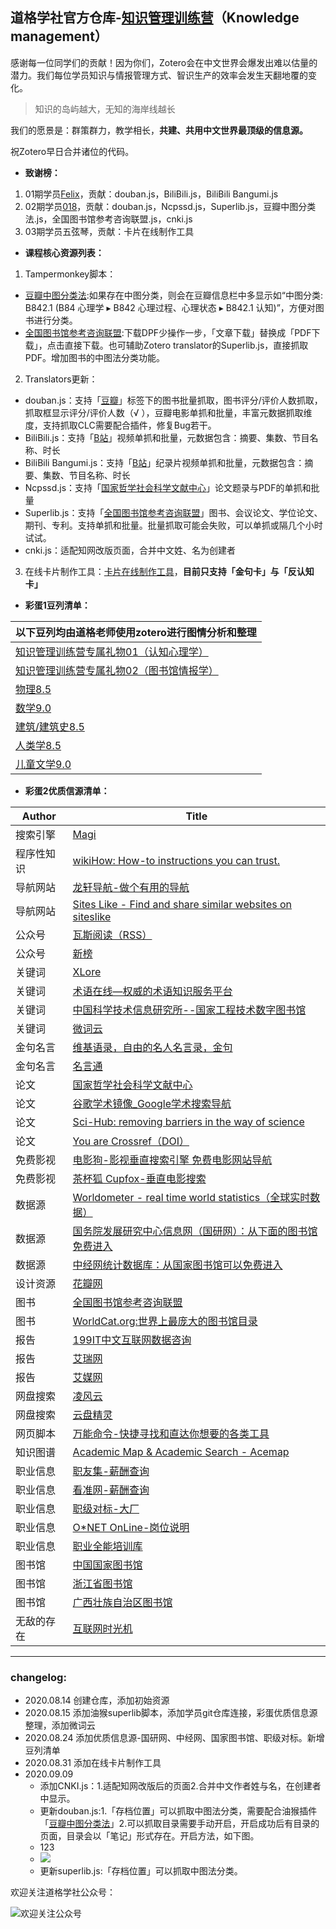 ## 道格学社官方仓库-[知识管理训练营](https://mp.weixin.qq.com/s/2VzC1RMzwLij4NMaJm3EoQ)（Knowledge management）

感谢每一位同学们的贡献！因为你们，Zotero会在中文世界会爆发出难以估量的潜力。我们每位学员知识与情报管理方式、智识生产的效率会发生天翻地覆的变化。

> 知识的岛屿越大，无知的海岸线越长

我们的愿景是：群策群力，教学相长，**共建、共用中文世界最顶级的信息源。**

祝Zotero早日合并诸位的代码。

- **致谢榜：**

1. 01期学员[Felix](https://github.com/xuwd/translators)，贡献：douban.js，BiliBili.js，BiliBili Bangumi.js
2. 02期学员[018](https://github.com/018/translators)，贡献：douban.js，Ncpssd.js，Superlib.js，豆瓣中图分类法.js，全国图书馆参考咨询联盟.js，cnki.js
3. 03期学员五弦琴，贡献：卡片在线制作工具

- **课程核心资源列表：**	

1. Tampermonkey脚本：
  
  - [豆瓣中图分类法](https://greasyfork.org/zh-CN/scripts/408682):如果存在中图分类，则会在豆瓣信息栏中多显示如“中图分类: B842.1 (B84 心理学 ▸ B842 心理过程、心理状态 ▸ B842.1 认知)”，方便对图书进行分类。
  - [全国图书馆参考咨询联盟](https://greasyfork.org/zh-CN/scripts/408790-):下载DPF少操作一步，「文章下载」替换成「PDF下载」，点击直接下载。也可辅助Zotero translator的Superlib.js，直接抓取PDF。增加图书的中图法分类功能。
  
2. Translators更新：
  - douban.js：支持「[豆瓣](https://www.douban.com/)」标签下的图书批量抓取，图书评分/评价人数抓取，抓取框显示评分/评价人数（√ ），豆瓣电影单抓和批量，丰富元数据抓取维度，支持抓取CLC需要配合插件，修复Bug若干。
  - BiliBili.js：支持「[B站](https://www.bilibili.com/)」视频单抓和批量，元数据包含：摘要、集数、节目名称、时长
  - BiliBili Bangumi.js：支持「[B站](https://www.bilibili.com/)」纪录片视频单抓和批量，元数据包含：摘要、集数、节目名称、时长
  - Ncpssd.js：支持「[国家哲学社会科学文献中心](http://www.ncpssd.org/)」论文题录与PDF的单抓和批量
  - Superlib.js：支持「[全国图书馆参考咨询联盟](http://www.ucdrs.superlib.net/)」图书、会议论文、学位论文、期刊、专利。支持单抓和批量。批量抓取可能会失败，可以单抓或隔几个小时试试。
  - cnki.js：适配知网改版页面，合并中文姓、名为创建者
  
3. 在线卡片制作工具：[卡片在线制作工具](http://earth.ticktechtalk.cn/ind#/)，**目前只支持「金句卡」与「反认知卡」**
- **彩蛋1豆列清单：**

| 以下豆列均由道格老师使用zotero进行图情分析和整理             |
| ------------------------------------------------------------ |
| [知识管理训练营专属礼物01（认知心理学）](https://www.douban.com/doulist/130393452/) |
| [知识管理训练营专属礼物02（图书馆情报学）](https://www.douban.com/doulist/130592882/) |
| [物理8.5](https://www.douban.com/doulist/129875523/    )     |
| [数学9.0](https://www.douban.com/doulist/129808399/    )     |
| [建筑/建筑史8.5]( https://www.douban.com/doulist/129807622/   ) |
| [人类学8.5](https://www.douban.com/doulist/130013462/ )      |
| [儿童文学9.0]( https://www.douban.com/doulist/130087268/  )  |

- **彩蛋2优质信源清单：**

| Author     | Title                                                        |
| ---------- | ------------------------------------------------------------ |
| 搜索引擎   | [Magi](https://magi.com/)                                    |
| 程序性知识 | [wikiHow: How-to instructions you can trust.](https://www.wikihow.com/Main-Page) |
| 导航网站   | [龙轩导航-做个有用的导航](http://ilxdh.com/)                 |
| 导航网站   | [Sites Like - Find and share similar websites on siteslike](https://www.siteslike.com/) |
| 公众号     | [瓦斯阅读（RSS）](https://qnmlgb.tech/)                      |
| 公众号     | [新榜](https://www.newrank.cn/)                              |
| 关键词     | [XLore](https://xlore.org/)                                  |
| 关键词     | [术语在线—权威的术语知识服务平台](http://termonline.cn/index.htm) |
| 关键词     | [中国科学技术信息研究所--国家工程技术数字图书馆](https://netl.istic.ac.cn/site/home) |
| 关键词     | [微词云](https://www.weiciyun.com/)                          |
| 金句名言   | [维基语录，自由的名人名言录，金句](https://zh.m.wikiquote.org/) |
| 金句名言   | [名言通](https://www.mingyantong.com/)                       |
| 论文       | [国家哲学社会科学文献中心](http://www.ncpssd.org/)           |
| 论文       | [谷歌学术镜像_Google学术搜索导航](https://ac.scmor.com/)     |
| 论文       | [Sci-Hub: removing barriers in the way of science](https://sci-hub.se/) |
| 论文       | [You are Crossref（DOI）](https://www.crossref.org/)         |
| 免费影视   | [电影狗-影视垂直搜索引擎 免费电影网站导航](http://www.dianyinggou.com/) |
| 免费影视   | [茶杯狐 Cupfox-垂直电影搜索](https://www.cupfox.com/)        |
| 数据源     | [Worldometer - real time world statistics（全球实时数据）](https://www.worldometers.info/) |
| 数据源     | [国务院发展研究中心信息网（国研网）：从下面的图书馆免费进入](http://www.drcnet.com.cn/www/int/) |
| 数据源     | [中经网统计数据库：从国家图书馆可以免费进入](https://db.cei.cn/) |
| 设计资源   | [花瓣网](https://huaban.com/)                                |
| 图书       | [全国图书馆参考咨询联盟](http://www.ucdrs.superlib.net/)     |
| 图书       | [WorldCat.org:世界上最庞大的图书馆目录](https://www.worldcat.org/) |
| 报告       | [199IT中文互联网数据咨询](http://www.199it.com/)             |
| 报告       | [艾瑞网](https://www.iresearch.cn/)                          |
| 报告       | [艾媒网](https://www.iimedia.cn/)                            |
| 网盘搜索   | [凌风云 ](https://www.lingfengyun.com/)                      |
| 网盘搜索   | [云盘精灵](https://www.yunpanjingling.com/)                  |
| 网页脚本   | [万能命令-快捷寻找和直达你想要的各类工具](https://wanneng.run/cn/) |
| 知识图谱   | [Academic Map & Academic Search - Acemap](https://www.acemap.info/) |
| 职业信息   | [职友集-薪酬查询](https://www.jobui.com/)                    |
| 职业信息   | [看准网-薪酬查询](https://www.kanzhun.com/)                  |
| 职业信息   | [职级对标-大厂](http://duibiao.info/)                        |
| 职业信息   | [O*NET OnLine-岗位说明](https://www.onetonline.org/)         |
| 职业信息   | [职业全能培训库](https://zyk.bjadks.com/)                    |
| 图书馆     | [中国国家图书馆](http://read.nlc.cn/outRes/outResList?type=%E5%B7%A5%E5%85%B7%E4%B9%A6&urlType=extranet) |
| 图书馆     | [浙江省图书馆](https://www.zjlib.cn/)                        |
| 图书馆     | [广西壮族自治区图书馆](http://www.gxlib.org.cn/)             |
| 无敌的存在 | [互联网时光机](https://web.archive.org/)                     |
---
### changelog:
- 2020.08.14 创建仓库，添加初始资源
- 2020.08.15 添加油猴superlib脚本，添加学员git仓库连接，彩蛋优质信息源整理，添加微词云
- 2020.08.24 添加优质信息源-国研网、中经网、国家图书馆、职级对标。新增豆列清单
- 2020.08.31 添加在线卡片制作工具
- 2020.09.09 
  - 添加CNKI.js：1.适配知网改版后的页面2.合并中文作者姓与名，在创建者中显示。
  - 更新douban.js:1.「存档位置」可以抓取中图法分类，需要配合油猴插件「[豆瓣中图分类法](https://greasyfork.org/zh-CN/scripts/408682)」2.可以抓取目录需要手动开启，开启成功后有目录的页面，目录会以「笔记」形式存在。开启方法，如下图。
  - 123
  - ![](https://tva1.sinaimg.cn/large/007S8ZIlgy1gikq1ccc1xj30ro0q6afb.jpg)
  - 更新superlib.js:「存档位置」可以抓取中图法分类。

欢迎关注道格学社公众号：

![欢迎关注公众号](https://tva1.sinaimg.cn/large/007S8ZIlgy1ghqq4mtus1j3076076wey.jpg)
